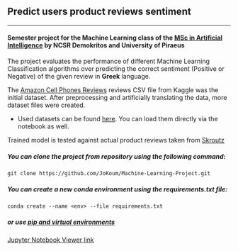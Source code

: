 ## Predict users product reviews sentiment
---
#### Semester project for the Machine Learning class of the [MSc in Artificial Intelligence](http://msc-ai.iit.demokritos.gr/) by NCSR Demokritos and University of Piraeus

The project evaluates the performance of different Machine Learning Classification algorithms over predicting the correct sentiment (Positive or Negative) of the given review in **Greek** language.

The [Amazon Cell Phones Reviews](https://www.kaggle.com/grikomsn/amazon-cell-phones-reviews) reviews CSV file from Kaggle was the initial dataset. After preprocessing and artificially translating the data, more dataset files were created.

- Used datasets can be found [here](https://drive.google.com/drive/folders/1-WGObbkfur67vylKkT7mdXsxOMB7czOx?usp=sharing). You can load them directly via the notebook as well.

Trained model is tested against actual product reviews taken from [Skroutz](https://www.skroutz.gr) 

##### You can clone the project from repository using the following command:

    git clone https://github.com/JoKoum/Machine-Learning-Project.git
     
##### You can create a new conda environment using the requirements.txt file:

    conda create --name <env> --file requirements.txt

##### or use [pip and virtual environments](https://packaging.python.org/guides/installing-using-pip-and-virtual-environments/)

[Jupyter Notebook Viewer link](https://nbviewer.jupyter.org/github/JoKoum/Machine-Learning-Project/blob/main/Analyze-review-sentiment.ipynb)

